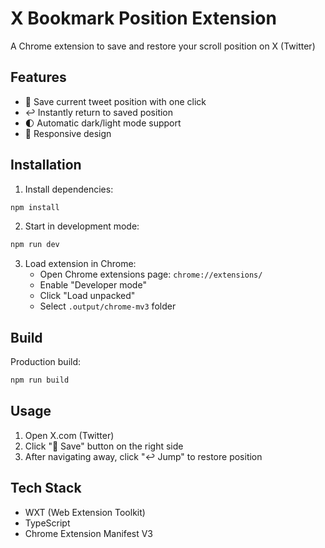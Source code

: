 # X Bookmark Position Extension

A Chrome extension to save and restore your scroll position on X (Twitter)

## Features

- 📍 Save current tweet position with one click
- ↩️ Instantly return to saved position
- 🌓 Automatic dark/light mode support
- 📱 Responsive design

## Installation

1. Install dependencies:
```bash
npm install
```

2. Start in development mode:
```bash
npm run dev
```

3. Load extension in Chrome:
   - Open Chrome extensions page: `chrome://extensions/`
   - Enable "Developer mode"
   - Click "Load unpacked"
   - Select `.output/chrome-mv3` folder

## Build

Production build:
```bash
npm run build
```

## Usage

1. Open X.com (Twitter)
2. Click "📍 Save" button on the right side
3. After navigating away, click "↩️ Jump" to restore position

## Tech Stack

- WXT (Web Extension Toolkit)
- TypeScript
- Chrome Extension Manifest V3
